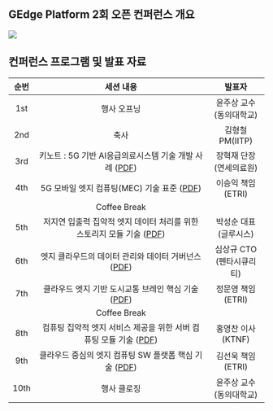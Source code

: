 ## GEdge Platform 2회 오픈 컨퍼런스 개요
<p align="left">
  <img src="https://github.com/gedge-platform/docs/blob/main/conference/2nd/images/2nd_conference.jpg">
</p>

## 컨퍼런스 프로그램 및 발표 자료
| 순번 | 세션 내용 | 발표자 |
|:---------------------------------: | :---------------------------------: | :---------------------------------: |
|  1st  | 행사 오프닝 | 윤주상 교수<BR>(동의대학교) |
|  2nd  | 축사 | 김형철 PM(IITP) |
|  3rd  | 키노트 : 5G 기반 AI응급의료시스템 기술 개발 사례 ([PDF](https://github.com/gedge-platform/docs/blob/main/conference/2nd/presentation/2nd_01_keynote_connectai.pdf)) | 장혁재 단장<BR>(연세의료원) |
|  4th  | 5G 모바일 엣지 컴퓨팅(MEC) 기술 표준 ([PDF](https://github.com/gedge-platform/docs/blob/main/conference/2nd/presentation/2nd_02_MEC_standard.pdf))| 이승익 책임<BR>(ETRI) | 
|       |Coffee Break 
|  5th  | 저지연 입출력 집약적 엣지 데이터 처리를 위한 스토리지 모듈 기술 ([PDF](https://github.com/gedge-platform/docs/blob/main/conference/2nd/presentation/2nd_03_edge_storage.pdf)) | 박성순 대표<BR>(글루시스) |
|  6th  | 엣지 클라우드의 데이터 관리와 데이터 거버넌스 ([PDF](https://github.com/gedge-platform/docs/blob/main/conference/2nd/presentation/2nd_04_data_governance.pdf)) | 심상규 CTO<BR>(펜타시큐리티) |
|  7th  | 클라우드 엣지 기반 도시교통 브레인 핵심 기술 ([PDF](https://github.com/gedge-platform/docs/blob/main/conference/2nd/presentation/2nd_05_city_brain.pdf)) | 정문영 책임 <BR>(ETRI) |
|       | Coffee Break
|  8th  | 컴퓨팅 집약적 엣지 서비스 제공을 위한 서버 컴퓨팅 모듈 기술 ([PDF](https://github.com/gedge-platform/docs/blob/main/conference/2nd/presentation/2nd_06_edge_server.pdf)) | 홍영찬 이사<BR>(KTNF) |
|  9th  | 클라우드 중심의 엣지 컴퓨팅 SW 플랫폼 핵심 기술 ([PDF](https://github.com/gedge-platform/docs/blob/main/conference/2nd/presentation/2nd_07_gedge_platform.pdf)) | 김선욱 책임<BR>(ETRI) |
| 10th  | 행사 클로징 | 윤주상 교수<BR>(동의대학교) |
<BR>